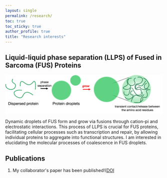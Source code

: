 ```yaml
---
layout: single
permalink: /research/
toc: true
toc_sticky: true
author_profile: true
title: "Research interests"
---
```

## Liquid-liquid phase separation (LLPS) of Fused in Sarcoma (FUS) Proteins
![LLPS](/assets/images/research/research_LLPS_1.png)

Dynamic droplets of FUS form and grow via fusions through cation-pi and electrostatic interactions. This process of LLPS is crucial for FUS proteins, facilitating cellular processes such as transcription and repair, by allowing individual proteins to aggregate into functional structures. I am 
interested in elucidating the molecular processes of coalescence in FUS droplets.

## Publications
1. My collaborator's paper has been published!(<a href="https://doi.org/10.1016/j.jcis.2025.138609">DOI